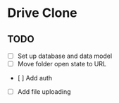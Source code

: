 # Drive Clone

## TODO

- [ ] Set up database and data model
- [ ] Move folder open state to URL
- [ ] Add auth
- [ ] Add file uploading

